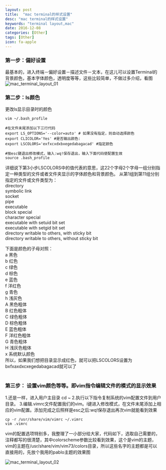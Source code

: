 ```yaml
---
layout: post
title:  "mac terminal的样式设置"
desc: "mac terminal的样式设置"
keywords: "terminal layout,mac"
date: 2016-12-08
categories: [Other]
tags: [Other]
icon: fa-apple
---
```


### 第一步：偏好设置

最基本的，进入终端－偏好设置－描述文件－文本，在这儿可以设置Terminal的背景颜色，基本字体颜色，透明度等等，这些比较简单，不做过多介绍，看图<br>
![mac_terminal_layout_01](http://ww3.sinaimg.cn/mw690/e6de3f25jw1fakdricj9qj20m80jpjuf.jpg)
<br>

### 第二步：ls颜色
更改ls显示目录时的颜色

```shell
vim ~/.bash_profile

#在文件末尾添加以下三行代码
export LS_OPTIONS='--color=auto' # 如果没有指定，则自动选择颜色
export CLICOLOR='Yes' #是否输出颜色:
export LSCOLORS='exfxcxdxbxegedabagacad' #指定颜色

#按esc键退出修改模式，输入:wq!保存退出，输入下面代码使配置生效
source .bash_profile
```

详细说下第3小步LSCOLORS中的值代表的意思，这22个字母2个字母一组分别指定一种类型的文件或者文件夹显示的字体颜色和背景颜色。
从第1组到第11组分别指定的文件或文件类型为：<br>
    directory<br>
    symbolic link<br>
    socket<br>
    pipe<br>
    executable<br>
    block special<br>
    character special<br>
    executable with setuid bit set<br>
    executable with setgid bit set<br>
    directory writable to others, with sticky bit<br>
    directory writable to others, without sticky bit<br>

下面是颜色的子母对照：<br>
    a 黑色<br>
    b 红色<br>
    c 绿色<br>
    d 棕色<br>
    e 蓝色<br>
    f 洋红色<br>
    g 青色<br>
    h 浅灰色<br>
    A 黑色粗体<br>
    B 红色粗体<br>
    C 绿色粗体<br>
    D 棕色粗体<br>
    E 蓝色粗体<br>
    F 洋红色粗体<br>
    G 青色粗体<br>
    H 浅灰色粗体<br>
    x 系统默认颜色<br>
    所以，如果我们想把目录显示成红色，就可以把LSCOLORS设置为bxfxaxdxcxegedabagacad就可以了<br>
<br>


### 第三步： 设置vim颜色等等。即vim指令编辑文件的模式的显示效果

1.还是一样，进入用户主目录 cd ~
2.执行以下指令复制系统的vim配置文件到用户目录。
3.编辑.vimrc文件配置我们的vim。i键进入修改模式，在文件末尾添加上相应的vim配置。添加完成之后照样是esc之后:wq!保存退出再次vim就能看到效果

```shell
cp -r /usr/share/vim/vimrc ~/.vimrc
vim .vimrc
```

vim的配置选项特别多，我整理了一小部分给大家，代码如下，选取自己需要的，注释都写的很清楚，其中colorscheme参数比较看到效果，这个是vim的主题，vim的主题在/usr/share/vim/vim73/colors目录，所以这些名字的主题都是可以直接用的，先放个我用的pablo主题的效果图
<br>

![mac_terminal_layout_02](http://ww3.sinaimg.cn/mw690/e6de3f25jw1fake3q0miej20m80exadp.jpg)


